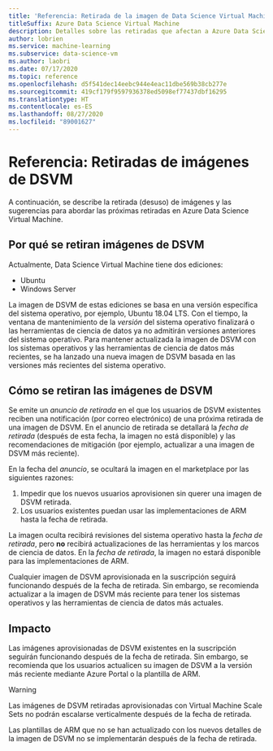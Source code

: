 ```yaml
---
title: 'Referencia: Retirada de la imagen de Data Science Virtual Machine'
titleSuffix: Azure Data Science Virtual Machine
description: Detalles sobre las retiradas que afectan a Azure Data Science Virtual Machine
author: lobrien
ms.service: machine-learning
ms.subservice: data-science-vm
ms.author: laobri
ms.date: 07/17/2020
ms.topic: reference
ms.openlocfilehash: d5f541dec14eebc944e4eac11dbe569b38cb277e
ms.sourcegitcommit: 419cf179f9597936378ed5098ef77437dbf16295
ms.translationtype: HT
ms.contentlocale: es-ES
ms.lasthandoff: 08/27/2020
ms.locfileid: "89001627"
---
```

# <a name="reference-retirements-of-dsvm-images"></a>Referencia: Retiradas de imágenes de DSVM

A continuación, se describe la retirada (desuso) de imágenes y las sugerencias para abordar las próximas retiradas en Azure Data Science Virtual Machine.

## <a name="why-we-retire-dsvm-images"></a>Por qué se retiran imágenes de DSVM

Actualmente, Data Science Virtual Machine tiene dos ediciones:

* Ubuntu
* Windows Server

La imagen de DSVM de estas ediciones se basa en una versión específica del sistema operativo, por ejemplo, Ubuntu 18.04 LTS. Con el tiempo, la ventana de mantenimiento de la _versión_ del sistema operativo finalizará o las herramientas de ciencia de datos ya no admitirán versiones anteriores del sistema operativo. Para mantener actualizada la imagen de DSVM con los sistemas operativos y las herramientas de ciencia de datos más recientes, se ha lanzado una nueva imagen de DSVM basada en las versiones más recientes del sistema operativo.

## <a name="how-we-retire-dsvm-images"></a>Cómo se retiran las imágenes de DSVM

Se emite un _anuncio de retirada_ en el que los usuarios de DSVM existentes reciben una notificación (por correo electrónico) de una próxima retirada de una imagen de DSVM. En el anuncio de retirada se detallará la _fecha de retirada_ (después de esta fecha, la imagen no está disponible) y las recomendaciones de mitigación (por ejemplo, actualizar a una imagen de DSVM más reciente).

En la fecha del _anuncio_, se ocultará la imagen en el marketplace por las siguientes razones:

1. Impedir que los nuevos usuarios aprovisionen sin querer una imagen de DSVM retirada.
2. Los usuarios existentes puedan usar las implementaciones de ARM hasta la fecha de retirada.

La imagen oculta recibirá revisiones del sistema operativo hasta la _fecha de retirada_, pero __no__ recibirá actualizaciones de las herramientas y los marcos de ciencia de datos. En la _fecha de retirada_, la imagen no estará disponible para las implementaciones de ARM.

Cualquier imagen de DSVM aprovisionada en la suscripción seguirá funcionando después de la fecha de retirada. Sin embargo, se recomienda actualizar a la imagen de DSVM más reciente para tener los sistemas operativos y las herramientas de ciencia de datos más actuales.

## <a name="impact"></a>Impacto

Las imágenes aprovisionadas de DSVM existentes en la suscripción seguirán funcionando después de la fecha de retirada. Sin embargo, se recomienda que los usuarios actualicen su imagen de DSVM a la versión más reciente mediante Azure Portal o la plantilla de ARM.

> [!WARNING]
> Las imágenes de DSVM retiradas aprovisionadas con Virtual Machine Scale Sets no podrán escalarse verticalmente después de la fecha de retirada.
>
> Las plantillas de ARM que no se han actualizado con los nuevos detalles de la imagen de DSVM no se implementarán después de la fecha de retirada.

